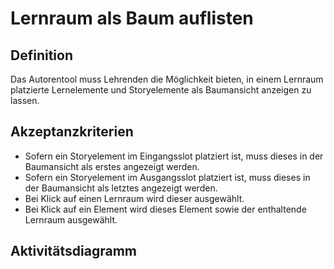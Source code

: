 # Lernraum als Baum auflisten

## Definition
Das Autorentool muss Lehrenden die Möglichkeit bieten, in einem Lernraum platzierte
Lernelemente und Storyelemente als Baumansicht anzeigen zu lassen.


## Akzeptanzkriterien
- Sofern ein Storyelement im Eingangsslot platziert ist, muss dieses in der Baumansicht als erstes angezeigt werden.
- Sofern ein Storyelement im Ausgangsslot platziert ist, muss dieses in der Baumansicht als letztes angezeigt werden.
- Bei Klick auf einen Lernraum wird dieser ausgewählt.
- Bei Klick auf ein Element wird dieses Element sowie der enthaltende Lernraum ausgewählt.

## Aktivitätsdiagramm
